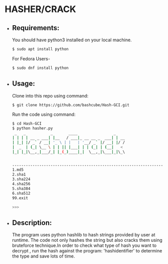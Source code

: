 # HASHER/CRACK

* ## Requirements:
  You should have python3 installed on your local machine.
  ```bash
  $ sudo apt install python
  ```
  For Fedora Users-
  ```bash
  $ sudo dnf install python
   ```
  
* ## Usage:
  Clone into this repo using command:
  ```bash
  $ git clone https://github.com/bashcube/Hash-GCI.git
  ```
  
  Run the code using command:
  ```bash
  $ cd Hash-GCI
  $ python hasher.py
   _   _           _       ____                _     
  | | | | __ _ ___| |__   / ___|_ __ __ _  ___| | __ 
  | |_| |/ _` / __| '_ \ | |   | '__/ _` |/ __| |/ / 
  |  _  | (_| \__ \ | | || |___| | | (_| | (__|   <  
  |_| |_|\__,_|___/_| |_(_)____|_|  \__,_|\___|_|\_\ 


  ----------------------------------------------------------------------
  1.md5 
  2.sha1 
  3.sha224 
  4.sha256 
  5.sha384 
  6.sha512 
  99.exit 

  >>> 
  ```
  
 * ## Description:
   The program uses python hashlib to hash strings provided by
   user at runtime.
   The code not only hashes the string but also cracks them
   using bruteforce technique.In order to check what type of
   hash you want to decrypt , run the hash against the program:
   'hashidentifier' to determine the type and save lots of time.
